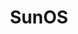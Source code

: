 ---
title: SunOS
linkTitle: SunOS # The title of left navigation, optional.
#linkTitleIcon: <i class="fas fa-th-large"></i> # The icon of the link title, optional.
navWeight: 20 # Upper weight gets higher precedence, optional.
---